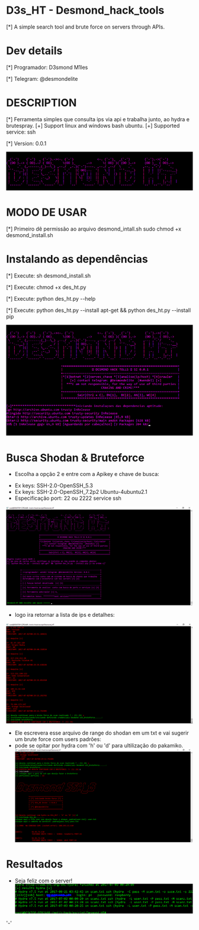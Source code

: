 # D3s_HT - Desmond_hack_tools 
[*] A simple search tool and brute force on servers through APIs.


# Dev details
[*] Programador: D3smond M1les

[*] Telegram: @desmondelite


# DESCRIPTION
[*] Ferramenta simples que consulta ips via api e trabalha junto, ao 
hydra e brutespray.
[+] Support linux and windows bash ubuntu.
[+] Supported service: ssh

[*] Version: 0.0.1

![Alt Text](https://github.com/D3smond/D3s_HT/blob/master/pics%20des_ht/des.jpg)

# MODO DE USAR 

[*] Primeiro dê permissão ao arquivo desmond_intall.sh
sudo chmod +x desmond_install.sh

# Instalando as dependências 

[*] Execute: sh desmond_install.sh

[*] Execute: chmod +x des_ht.py

[*] Execute: python des_ht.py --help

[*] Execute: python des_ht.py --install apt-get && python des_ht.py 
--install pip

![Alt Text](https://github.com/D3smond/D3s_HT/blob/master/pics%20des_ht/dep.PNG)

# Busca Shodan & Bruteforce

+ Escolha a opção 2 e entre com a Apikey e chave de busca:
* Ex keys: SSH-2.0-OpenSSH_5.3
* Ex keys: SSH-2.0-OpenSSH_7.2p2 Ubuntu-4ubuntu2.1
* Especificação port: 22 ou 2222 service ssh

![Alt Text](https://github.com/D3smond/D3s_HT/blob/master/pics%20des_ht/des_ht1.PNG)

+ logo ira retornar a lista de ips e detalhes:

![Alt Text](https://github.com/D3smond/D3s_HT/blob/master/pics%20des_ht/des_ht2.PNG)

+ Ele escrevera esse arquivo de range do shodan em um txt e vai sugerir 
um brute force com users padrões:
+ pode se opitar por hydra com 'h' ou 'd' para ultilização do pakamiko.
![Alt Text](https://github.com/D3smond/D3s_HT/blob/master/pics%20des_ht/des_ht3.PNG)

# Resultados 

* Seja feliz com o server!
![Alt Text](https://github.com/D3smond/D3s_HT/blob/master/pics%20des_ht/re.PNG)

'-'

